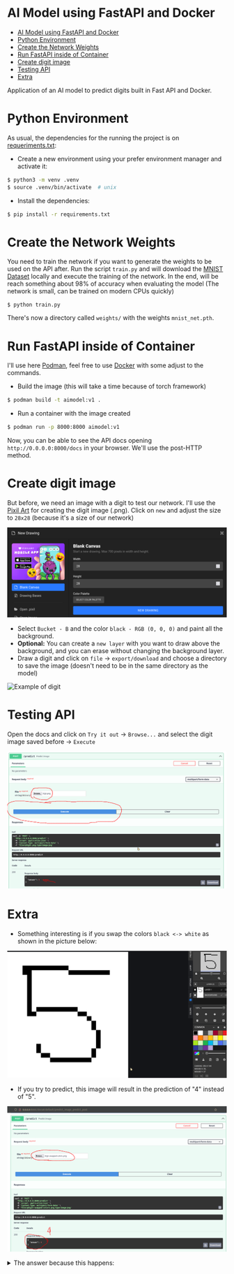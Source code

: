 # AI Model using FastAPI and Docker

- [AI Model using FastAPI and Docker](#ai-model-using-fastapi-and-docker)
- [Python Environment](#python-environment)
- [Create the Network Weights](#create-the-network-weights)
- [Run FastAPI inside of Container](#run-fastapi-inside-of-container)
- [Create digit image](#create-digit-image)
- [Testing API](#testing-api)
- [Extra](#extra)


Application of an AI model to predict digits built in Fast API and Docker.

# Python Environment

As usual, the dependencies for the running the project is on [requeriments.txt](requeriments.txt):

- Create a new environment using your prefer environment manager and activate it:
 
```bash
$ python3 -m venv .venv
$ source .venv/bin/activate  # unix
```

- Install the dependencies:

```bash
$ pip install -r requirements.txt
```

# Create the Network Weights

You need to train the network if you want to generate the weights to be used on the API after. Run the script `train.py` and will download the [MNIST Dataset](https://en.wikipedia.org/wiki/MNIST_database) locally and execute the training of the network. In the end, will be reach something about 98% of accuracy when evaluating the model (The network is small, can be trained on modern CPUs quickly)

```
$ python train.py
```

There's now a directory called `weights/` with the weights `mnist_net.pth`.

# Run FastAPI inside of Container

I'll use here [Podman](https://docs.podman.io/en/latest/), feel free to use [Docker](https://docs.docker.com/get-started/overview/) with some adjust to the commands.

- Build the image (this will take a time because of torch framework)

```bash
$ podman build -t aimodel:v1 .
```

- Run a container with the image created

```bash
$ podman run -p 8000:8000 aimodel:v1
```

Now, you can be able to see the API docs opening `http://0.0.0.0:8000/docs` in your browser. We'll use the post-HTTP method. 

# Create digit image

But before, we need an image with a digit to test our network. I'll use the [Pixil Art](https://www.pixilart.com/draw) for creating the digit image (.png). Click on `new` and adjust the size to `28x28` (because it's a size of our network)

![New draw window](imgs/pixil-art-1)

- Select `Bucket - B` and the color `black - RGB (0, 0, 0)` and paint all the background.
- **Optional:** You can create a `new layer` with you want to draw above the background, and you can erase without changing the background layer.
- Draw a digit and click on `file` &rarr; `export/download` and choose a directory to save the image (doesn't need to be in the same directory as the model)

![Example of digit](imgs/pixil-art-2.png)

# Testing API

Open the docs and click on `Try it out` &rarr; `Browse...` and select the digit image saved before &rarr; `Execute`

![Final result test on API](imgs/api-post.png)

# Extra

- Something interesting is if you swap the colors `black <-> white` as shown in the picture below:

![Swapping colors](imgs/pixil-art-3.png)

- If you try to predict, this image will result in the prediction of "4" instead of "5".

![Predicting swapped colors image](imgs/api-post-2.png)

<details> 
  <summary>The answer because this happens:</summary>
   The trained data the background is black, and we're try predicting a image that is out of distribution. You can read more here: <a href="https://d2l.ai/chapter_linear-classification/environment-and-distribution-shift.html"> 4.7. Environment and Distribution Shift</a>
</details>
